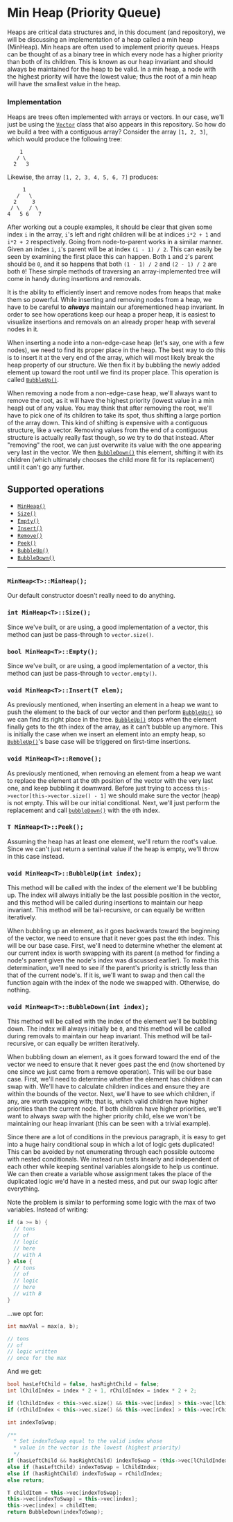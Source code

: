 # Min Heap (Priority Queue)

Heaps are critical data structures and, in this document (and repository), we will be discussing an implementation of a heap called
a min heap (MinHeap). Min heaps are often used to implement priority queues. Heaps can be thought of as a binary tree in which every
node has a higher priority than both of its children. This is known as our heap invariant and should always be maintained for the
heap to be valid. In a min heap, a node with the highest priority will have the lowest value; thus the root of a min heap will have
the smallest value in the heap.

### Implementation

Heaps are trees often implemented with arrays or vectors. In our case, we'll just be using the
[`Vector`](https://github.com/domfarolino/algorithms/tree/master/src/datastructures/Vector) class that also
appears in this repository. So how do we build a tree with a contiguous array? Consider the array
`[1, 2, 3]`, which would produce the following tree:

```
    1
   / \
  2   3
```

Likewise, the array `[1, 2, 3, 4, 5, 6, 7]` produces:

```
     1
   /   \
  2     3
 / \   / \
4   5 6   7
```

After working out a couple examples, it should be clear that given some index `i` in the array, `i`'s left and right children
will be at indices `i*2 + 1` and `i*2 + 2` respectively. Going from node-to-parent works in a similar manner. Given an index
`i`, `i`'s parent will be at index `(i - 1) / 2`. This can easily be seen by examining the first place this can happen.
Both `1` and `2`'s parent should be `0`, and it so happens that both `(1 - 1) / 2` and `(2 - 1) / 2` are both `0`! These simple
methods of traversing an array-implemented tree will come in handy during insertions and removals.

It is the ability to efficiently insert and remove nodes from heaps that make them so powerful. While inserting and removing nodes
from a heap, we have to be careful to ***always*** maintain our aforementioned heap invariant. In order to see how operations keep
our heap a proper heap, it is easiest to visualize insertions and removals on an already proper heap with several nodes in it.

When inserting a node into a non-edge-case heap (let's say, one with a few nodes), we need to find its proper place in the heap. The
best way to do this is to insert it at the very end of the array, which will most likely break the heap property of our structure. We
then fix it by bubbling the newly added element up toward the root until we find its proper place. This operation is called
[`BubbleUp()`](#bubble-up).

When removing a node from a non-edge-case heap, we'll always want to remove the root, as it will have the highest priority (lowest value in
a min heap) out of any value. You may think that after removing the root, we'll have to pick one of its children to take its spot, thus
shifting a large portion of the array down. This kind of shifting is expensive with a contiguous structure, like a vector. Removing values
from the end of a contiguous structure is actually really fast though, so we try to do that instead. After "removing" the root, we can just
overwrite its value with the one appearing very last in the vector. We then [`BubbleDown()`](#bubble-down) this element, shifting it with
its children (which ultimately chooses the child more fit for its replacement) until it can't go any further.

## Supported operations

 - [`MinHeap()`](#default-constructor)
 - [`Size()`](#size)
 - [`Empty()`](#empty)
 - [`Insert()`](#insert)
 - [`Remove()`](#remove)
 - [`Peek()`](#peek)
 - [`BubbleUp()`](#bubble-up)
 - [`BubbleDown()`](#bubble-down)

----

<a name="default-constructor"></a>
### `MinHeap<T>::MinHeap();`

Our default constructor doesn't really need to do anything.

<a name="size"></a>
### `int MinHeap<T>::Size();`

Since we've built, or are using, a good implementation of a vector, this method can just be pass-through to `vector.size()`.

<a name="empty"></a>
### `bool MinHeap<T>::Empty();`

Since we've built, or are using, a good implementation of a vector, this method can just be pass-through to `vector.empty()`.

<a name="insert"></a>
### `void MinHeap<T>::Insert(T elem);`

As previously mentioned, when inserting an element in a heap we want to push the element to the back of our vector and then
perform [`BubbleUp()`](#bubble-up) so we can find its right place in the tree. [`BubbleUp()`](#bubble-up) stops when the element
finally gets to the `0`th index of the array, as it can't bubble up anymore. This is initially the case when we insert an element
into an empty heap, so [`BubbleUp()`](#bubble-up)'s base case will be triggered on first-time insertions.

<a name="remove"></a>
### `void MinHeap<T>::Remove();`

As previously mentioned, when removing an element from a heap we want to replace the element at the `0`th position of the vector with
the very last one, and keep bubbling it downward. Before just trying to access `this->vector[this->vector.size() - 1]` we should make
sure the vector (heap) is not empty. This will be our initial conditional. Next, we'll just perform the replacement and
call [`bubbleDown()`](#bubble-down) with the `0`th index.

<a name="peek"></a>
### `T MinHeap<T>::Peek();`

Assuming the heap has at least one element, we'll return the root's value. Since we can't just return a sentinal value if the heap is
empty, we'll throw in this case instead.

<a name="bubble-up"></a>
### `void MinHeap<T>::BubbleUp(int index);`

This method will be called with the index of the element we'll be bubbling up. The index will always initially be the last possible position
in the vector, and this method will be called during insertions to maintain our heap invariant. This method will be tail-recursive, or can
equally be written iteratively.

When bubbling up an element, as it goes backwards toward the beginning of the vector, we need to ensure that it never goes past the `0`th index.
This will be our base case. First, we'll need to determine whether the element at our current index is worth swapping with its parent (a method
for finding a node's parent given the node's index was discussed earlier). To make this determination, we'll need to see if the parent's priority
is strictly less than that of the current node's. If it is, we'll want to swap and then call the function again with the index of the node we
swapped with. Otherwise, do nothing.

<a name="bubble-down"></a>
### `void MinHeap<T>::BubbleDown(int index);`

This method will be called with the index of the element we'll be bubbling down. The index will always initially be `0`, and this
method will be called during removals to maintain our heap invariant. This method will be tail-recursive, or can equally be
written iteratively.

When bubbling down an element, as it goes forward toward the end of the vector we need to ensure that it never goes past the
end (now shortened by one since we just came from a remove operation). This will be our base case. First, we'll need to determine
whether the element has children it can swap with. We'll have to calculate children indices and ensure they are within the bounds
of the vector. Next, we'll have to see which children, if any, are worth swapping with; that is, which valid children have higher
priorities than the current node. If both children have higher priorities, we'll want to always swap with the higher priority
child, else we won't be maintaining our heap invariant (this can be seen with a trivial example).

Since there are a lot of conditions in the previous paragraph, it is easy to get into a huge hairy conditional soup in which a
lot of logic gets duplicated! This can be avoided by not enumerating through each possible outcome with nested conditionals. We
instead run tests linearly and independent of each other while keeping sentinal variables alongside to help us continue. We can
then create a variable whose assignment takes the place of the duplicated logic we'd have in a nested mess, and put our swap logic
after everything.

Note the problem is similar to performing some logic with the max of two variables. Instead of writing:

```cpp
if (a >= b) {
  // tons
  // of
  // logic
  // here
  // with A
} else {
  // tons
  // of
  // logic
  // here
  // with B
}
```

...we opt for:

```cpp
int maxVal = max(a, b);

// tons
// of
// logic written
// once for the max
```

And we get:

```cpp
bool hasLeftChild = false, hasRightChild = false;
int lChildIndex = index * 2 + 1, rChildIndex = index * 2 + 2;

if (lChildIndex < this->vec.size() && this->vec[index] > this->vec[lChildIndex]) hasLeftChild = true;
if (rChildIndex < this->vec.size() && this->vec[index] > this->vec[rChildIndex]) hasRightChild = true;

int indexToSwap;

/**
  * Set indexToSwap equal to the valid index whose
  * value in the vector is the lowest (highest priority)
  */
if (hasLeftChild && hasRightChild) indexToSwap = (this->vec[lChildIndex] <= this->vec[rChildIndex]) ? lChildIndex : rChildIndex;
else if (hasLeftChild) indexToSwap = lChildIndex;
else if (hasRightChild) indexToSwap = rChildIndex;
else return;

T childItem = this->vec[indexToSwap];
this->vec[indexToSwap] = this->vec[index];
this->vec[index] = childItem;
return BubbleDown(indexToSwap);
```
